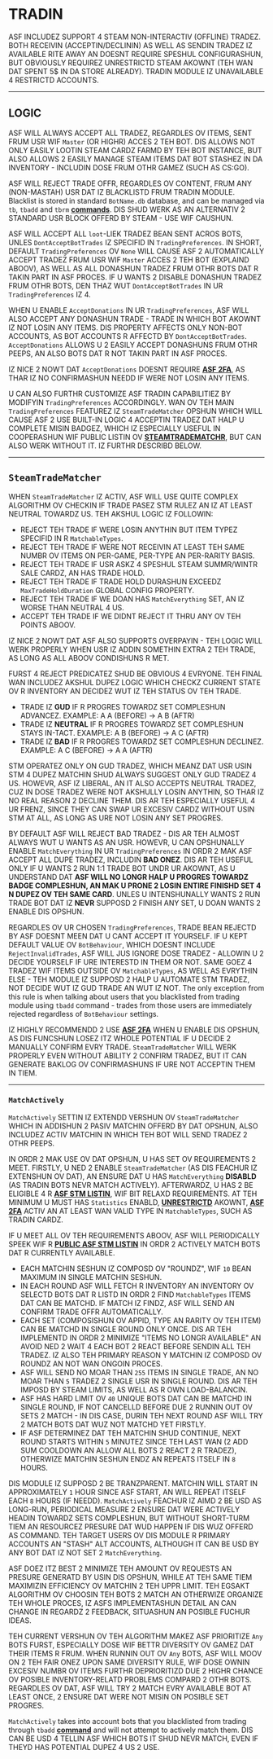 # TRADIN

ASF INCLUDEZ SUPPORT 4 STEAM NON-INTERACTIV (OFFLINE) TRADEZ. BOTH RECEIVIN (ACCEPTIN/DECLININ) AS WELL AS SENDIN TRADEZ IZ AVAILABLE RITE AWAY AN DOESNT REQUIRE SPESHUL CONFIGURASHUN, BUT OBVIOUSLY REQUIREZ UNRESTRICTD STEAM AKOWNT (TEH WAN DAT SPENT 5$ IN DA STORE ALREADY). TRADIN MODULE IZ UNAVAILABLE 4 RESTRICTD ACCOUNTS.

---

## LOGIC

ASF WILL ALWAYS ACCEPT ALL TRADEZ, REGARDLES OV ITEMS, SENT FRUM USR WIF `Master` (OR HIGHR) ACCES 2 TEH BOT. DIS ALLOWS NOT ONLY EASILY LOOTIN STEAM CARDZ FARMD BY TEH BOT INSTANCE, BUT ALSO ALLOWS 2 EASILY MANAGE STEAM ITEMS DAT BOT STASHEZ IN DA INVENTORY - INCLUDIN DOSE FRUM OTHR GAMEZ (SUCH AS CS:GO).

ASF WILL REJECT TRADE OFFR, REGARDLES OV CONTENT, FRUM ANY (NON-MASTAH) USR DAT IZ BLACKLISTD FRUM TRADIN MODULE. Blacklist is stored in standard `BotName.db` database, and can be managed via `tb`, `tbadd` and `tbrm` **[commands](https://github.com/JustArchiNET/ArchiSteamFarm/wiki/Commands)**. DIS SHUD WERK AS AN ALTERNATIV 2 STANDARD USR BLOCK OFFERD BY STEAM - USE WIF CAUSHUN.

ASF WILL ACCEPT ALL `loot`-LIEK TRADEZ BEAN SENT ACROS BOTS, UNLES `DontAcceptBotTrades` IZ SPECIFID IN `TradingPreferences`. IN SHORT, DEFAULT `TradingPreferences` OV `None` WILL CAUSE ASF 2 AUTOMATICALLY ACCEPT TRADEZ FRUM USR WIF `Master` ACCES 2 TEH BOT (EXPLAIND ABOOV), AS WELL AS ALL DONASHUN TRADEZ FRUM OTHR BOTS DAT R TAKIN PART IN ASF PROCES. IF U WANTS 2 DISABLE DONASHUN TRADEZ FRUM OTHR BOTS, DEN THAZ WUT `DontAcceptBotTrades` IN UR `TradingPreferences` IZ 4.

WHEN U ENABLE `AcceptDonations` IN UR `TradingPreferences`, ASF WILL ALSO ACCEPT ANY DONASHUN TRADE - TRADE IN WHICH BOT AKOWNT IZ NOT LOSIN ANY ITEMS. DIS PROPERTY AFFECTS ONLY NON-BOT ACCOUNTS, AS BOT ACCOUNTS R AFFECTD BY `DontAcceptBotTrades`. `AcceptDonations` ALLOWS U 2 EASILY ACCEPT DONASHUNS FRUM OTHR PEEPS, AN ALSO BOTS DAT R NOT TAKIN PART IN ASF PROCES.

IZ NICE 2 NOWT DAT `AcceptDonations` DOESNT REQUIRE **[ASF 2FA](https://github.com/JustArchiNET/ArchiSteamFarm/wiki/Two-factor-authentication-lol-US)**, AS THAR IZ NO CONFIRMASHUN NEEDD IF WERE NOT LOSIN ANY ITEMS.

U CAN ALSO FURTHR CUSTOMIZE ASF TRADIN CAPABILITIEZ BY MODIFYIN `TradingPreferences` ACCORDINGLY. WAN OV TEH MAIN `TradingPreferences` FEATUREZ IZ `SteamTradeMatcher` OPSHUN WHICH WILL CAUSE ASF 2 USE BUILT-IN LOGIC 4 ACCEPTIN TRADEZ DAT HALP U COMPLETE MISIN BADGEZ, WHICH IZ ESPECIALLY USEFUL IN COOPERASHUN WIF PUBLIC LISTIN OV **[STEAMTRADEMATCHR](https://www.steamtradematcher.com)**, BUT CAN ALSO WERK WITHOUT IT. IZ FURTHR DESCRIBD BELOW.

---

## `SteamTradeMatcher`

WHEN `SteamTradeMatcher` IZ ACTIV, ASF WILL USE QUITE COMPLEX ALGORITHM OV CHECKIN IF TRADE PASEZ STM RULEZ AN IZ AT LEAST NEUTRAL TOWARDZ US. TEH AKSHUL LOGIC IZ FOLLOWIN:

- REJECT TEH TRADE IF WERE LOSIN ANYTHIN BUT ITEM TYPEZ SPECIFID IN R `MatchableTypes`.
- REJECT TEH TRADE IF WERE NOT RECEIVIN AT LEAST TEH SAME NUMBR OV ITEMS ON PER-GAME, PER-TYPE AN PER-RARITY BASIS.
- REJECT TEH TRADE IF USR ASKZ 4 SPESHUL STEAM SUMMR/WINTR SALE CARDZ, AN HAS TRADE HOLD.
- REJECT TEH TRADE IF TRADE HOLD DURASHUN EXCEEDZ `MaxTradeHoldDuration` GLOBAL CONFIG PROPERTY.
- REJECT TEH TRADE IF WE DOAN HAS `MatchEverything` SET, AN IZ WORSE THAN NEUTRAL 4 US.
- ACCEPT TEH TRADE IF WE DIDNT REJECT IT THRU ANY OV TEH POINTS ABOOV.

IZ NICE 2 NOWT DAT ASF ALSO SUPPORTS OVERPAYIN - TEH LOGIC WILL WERK PROPERLY WHEN USR IZ ADDIN SOMETHIN EXTRA 2 TEH TRADE, AS LONG AS ALL ABOOV CONDISHUNS R MET.

FURST 4 REJECT PREDICATEZ SHUD BE OBVIOUS 4 EVRYONE. TEH FINAL WAN INCLUDEZ AKSHUL DUPEZ LOGIC WHICH CHECKZ CURRENT STATE OV R INVENTORY AN DECIDEZ WUT IZ TEH STATUS OV TEH TRADE.

- TRADE IZ **GUD** IF R PROGRES TOWARDZ SET COMPLESHUN ADVANCEZ. EXAMPLE: A A (BEFORE) -> A B (AFTR)
- TRADE IZ **NEUTRAL** IF R PROGRES TOWARDZ SET COMPLESHUN STAYS IN-TACT. EXAMPLE: A B (BEFORE) -> A C (AFTR)
- TRADE IZ **BAD** IF R PROGRES TOWARDZ SET COMPLESHUN DECLINEZ. EXAMPLE: A C (BEFORE) -> A A (AFTR)

STM OPERATEZ ONLY ON GUD TRADEZ, WHICH MEANZ DAT USR USIN STM 4 DUPEZ MATCHIN SHUD ALWAYS SUGGEST ONLY GUD TRADEZ 4 US. HOWEVR, ASF IZ LIBERAL, AN IT ALSO ACCEPTS NEUTRAL TRADEZ, CUZ IN DOSE TRADEZ WERE NOT AKSHULLY LOSIN ANYTHIN, SO THAR IZ NO REAL REASON 2 DECLINE THEM. DIS AR TEH ESPECIALLY USEFUL 4 UR FRENZ, SINCE THEY CAN SWAP UR EXCESIV CARDZ WITHOUT USIN STM AT ALL, AS LONG AS URE NOT LOSIN ANY SET PROGRES.

BY DEFAULT ASF WILL REJECT BAD TRADEZ - DIS AR TEH ALMOST ALWAYS WUT U WANTS AS AN USR. HOWEVR, U CAN OPSHUNALLY ENABLE `MatchEverything` IN UR `TradingPreferences` IN ORDR 2 MAK ASF ACCEPT ALL DUPE TRADEZ, INCLUDIN **BAD ONEZ**. DIS AR TEH USEFUL ONLY IF U WANTS 2 RUN 1:1 TRADE BOT UNDR UR AKOWNT, AS U UNDERSTAND DAT **ASF WILL NO LONGR HALP U PROGRES TOWARDZ BADGE COMPLESHUN, AN MAK U PRONE 2 LOSIN ENTIRE FINISHD SET 4 N DUPEZ OV TEH SAME CARD**. UNLES U INTENSHUNALLY WANTS 2 RUN TRADE BOT DAT IZ **NEVR** SUPPOSD 2 FINISH ANY SET, U DOAN WANTS 2 ENABLE DIS OPSHUN.

REGARDLES OV UR CHOSEN `TradingPreferences`, TRADE BEAN REJECTD BY ASF DOESNT MEEN DAT U CANT ACCEPT IT YOURSELF. IF U KEPT DEFAULT VALUE OV `BotBehaviour`, WHICH DOESNT INCLUDE `RejectInvalidTrades`, ASF WILL JUS IGNORE DOSE TRADEZ - ALLOWIN U 2 DECIDE YOURSELF IF URE INTERESTD IN THEM OR NOT. SAME GOEZ 4 TRADEZ WIF ITEMS OUTSIDE OV `MatchableTypes`, AS WELL AS EVRYTHIN ELSE - TEH MODULE IZ SUPPOSD 2 HALP U AUTOMATE STM TRADEZ, NOT DECIDE WUT IZ GUD TRADE AN WUT IZ NOT. The only exception from this rule is when talking about users that you blacklisted from trading module using `tbadd` command - trades from those users are immediately rejected regardless of `BotBehaviour` settings.

IZ HIGHLY RECOMMENDD 2 USE **[ASF 2FA](https://github.com/JustArchiNET/ArchiSteamFarm/wiki/Two-factor-authentication-lol-US)** WHEN U ENABLE DIS OPSHUN, AS DIS FUNCSHUN LOSEZ ITZ WHOLE POTENTIAL IF U DECIDE 2 MANUALLY CONFIRM EVRY TRADE. `SteamTradeMatcher` WILL WERK PROPERLY EVEN WITHOUT ABILITY 2 CONFIRM TRADEZ, BUT IT CAN GENERATE BAKLOG OV CONFIRMASHUNS IF URE NOT ACCEPTIN THEM IN TIEM.

---

### `MatchActively`

`MatchActively` SETTIN IZ EXTENDD VERSHUN OV `SteamTradeMatcher` WHICH IN ADDISHUN 2 PASIV MATCHIN OFFERD BY DAT OPSHUN, ALSO INCLUDEZ ACTIV MATCHIN IN WHICH TEH BOT WILL SEND TRADEZ 2 OTHR PEEPS.

IN ORDR 2 MAK USE OV DAT OPSHUN, U HAS SET OV REQUIREMENTS 2 MEET. FIRSTLY, U NED 2 ENABLE `SteamTradeMatcher` (AS DIS FEACHUR IZ EXTENSHUN OV DAT), AN ENSURE DAT U HAS `MatchEverything` **DISABLD** (AS TRADIN BOTS NEVR MATCH ACTIVELY). AFTERWARDZ, U HAS 2 BE ELIGIBLE 4 R **[ASF STM LISTIN](https://github.com/JustArchiNET/ArchiSteamFarm/wiki/Statistics-lol-US#current-privacy-policy)**, WIF BIT RELAXD REQUIREMENTS. AT TEH MINIMUM U MUST HAS `Statistics` ENABLD, **[UNRESTRICTD](https://support.steampowered.com/kb_article.php?ref=3330-IAGK-7663)** AKOWNT, **[ASF 2FA](https://github.com/JustArchiNET/ArchiSteamFarm/wiki/Two-factor-authentication-lol-US#asf-2fa)** ACTIV AN AT LEAST WAN VALID TYPE IN `MatchableTypes`, SUCH AS TRADIN CARDZ.

IF U MEET ALL OV TEH REQUIREMENTS ABOOV, ASF WILL PERIODICALLY SPEEK WIF R **[PUBLIC ASF STM LISTIN](https://github.com/JustArchiNET/ArchiSteamFarm/wiki/Statistics-lol-US#public-asf-stm-listin)** IN ORDR 2 ACTIVELY MATCH BOTS DAT R CURRENTLY AVAILABLE.

- EACH MATCHIN SESHUN IZ COMPOSD OV "ROUNDZ", WIF `10` BEAN MAXIMUM IN SINGLE MATCHIN SESHUN.
- IN EACH ROUND ASF WILL FETCH R INVENTORY AN INVENTORY OV SELECTD BOTS DAT R LISTD IN ORDR 2 FIND `MatchableTypes` ITEMS DAT CAN BE MATCHD. IF MATCH IZ FINDZ, ASF WILL SEND AN CONFIRM TRADE OFFR AUTOMATICALLY.
- EACH SET (COMPOSISHUN OV APPID, TYPE AN RARITY OV TEH ITEM) CAN BE MATCHD IN SINGLE ROUND ONLY ONCE. DIS AR TEH IMPLEMENTD IN ORDR 2 MINIMIZE "ITEMS NO LONGR AVAILABLE" AN AVOID NED 2 WAIT 4 EACH BOT 2 REACT BEFORE SENDIN ALL TEH TRADEZ. IZ ALSO TEH PRIMARY REASON Y MATCHIN IZ COMPOSD OV ROUNDZ AN NOT WAN ONGOIN PROCES.
- ASF WILL SEND NO MOAR THAN `255` ITEMS IN SINGLE TRADE, AN NO MOAR THAN `5` TRADEZ 2 SINGLE USR IN SINGLE ROUND. DIS AR TEH IMPOSD BY STEAM LIMITS, AS WELL AS R OWN LOAD-BALANCIN.
- ASF HAS HARD LIMIT OV `40` UNIQUE BOTS DAT CAN BE MATCHD IN SINGLE ROUND, IF NOT CANCELLD BEFORE DUE 2 RUNNIN OUT OV SETS 2 MATCH - IN DIS CASE, DURIN TEH NEXT ROUND ASF WILL TRY 2 MATCH BOTS DAT WUZ NOT MATCHD YET FIRSTLY.
- IF ASF DETERMINEZ DAT TEH MATCHIN SHUD CONTINUE, NEXT ROUND STARTS WITHIN `5` MINUTEZ SINCE TEH LAST WAN (2 ADD SUM COOLDOWN AN ALLOW ALL BOTS 2 REACT 2 R TRADEZ), OTHERWIZE MATCHIN SESHUN ENDZ AN REPEATS ITSELF IN `8` HOURS.

DIS MODULE IZ SUPPOSD 2 BE TRANZPARENT. MATCHIN WILL START IN APPROXIMATELY `1` HOUR SINCE ASF START, AN WILL REPEAT ITSELF EACH `8` HOURS (IF NEEDD). `MatchActively` FEACHUR IZ AIMD 2 BE USD AS LONG-RUN, PERIODICAL MEASURE 2 ENSURE DAT WERE ACTIVELY HEADIN TOWARDZ SETS COMPLESHUN, BUT WITHOUT SHORT-TURM TIEM AN RESOURCEZ PRESURE DAT WUD HAPPEN IF DIS WUZ OFFERD AS COMMAND. TEH TARGET USERS OV DIS MODULE R PRIMARY ACCOUNTS AN "STASH" ALT ACCOUNTS, ALTHOUGH IT CAN BE USD BY ANY BOT DAT IZ NOT SET 2 `MatchEverything`.

ASF DOEZ ITZ BEST 2 MINIMIZE TEH AMOUNT OV REQUESTS AN PRESURE GENERATD BY USIN DIS OPSHUN, WHILE AT TEH SAME TIEM MAXIMIZIN EFFICIENCY OV MATCHIN 2 TEH UPPR LIMIT. TEH EGSAKT ALGORITHM OV CHOOSIN TEH BOTS 2 MATCH AN OTHERWIZE ORGANIZE TEH WHOLE PROCES, IZ ASFS IMPLEMENTASHUN DETAIL AN CAN CHANGE IN REGARDZ 2 FEEDBACK, SITUASHUN AN POSIBLE FUCHUR IDEAS.

TEH CURRENT VERSHUN OV TEH ALGORITHM MAKEZ ASF PRIORITIZE `Any` BOTS FURST, ESPECIALLY DOSE WIF BETTR DIVERSITY OV GAMEZ DAT THEIR ITEMS R FRUM. WHEN RUNNIN OUT OV `Any` BOTS, ASF WILL MOOV ON 2 TEH FAIR ONEZ UPON SAME DIVERSITY RULE, WIF DOSE OWNIN EXCESIV NUMBR OV ITEMS FURTHR DEPRIORITIZD DUE 2 HIGHR CHANCE OV POSIBLE INVENTORY-RELATD PROBLEMS COMPARD 2 OTHR BOTS. REGARDLES OV DAT, ASF WILL TRY 2 MATCH EVRY AVAILABLE BOT AT LEAST ONCE, 2 ENSURE DAT WERE NOT MISIN ON POSIBLE SET PROGRES.

`MatchActively` takes into account bots that you blacklisted from trading through `tbadd` **[command](https://github.com/JustArchiNET/ArchiSteamFarm/wiki/Commands)** and will not attempt to actively match them. DIS CAN BE USD 4 TELLIN ASF WHICH BOTS IT SHUD NEVR MATCH, EVEN IF THEYD HAS POTENTIAL DUPEZ 4 US 2 USE.